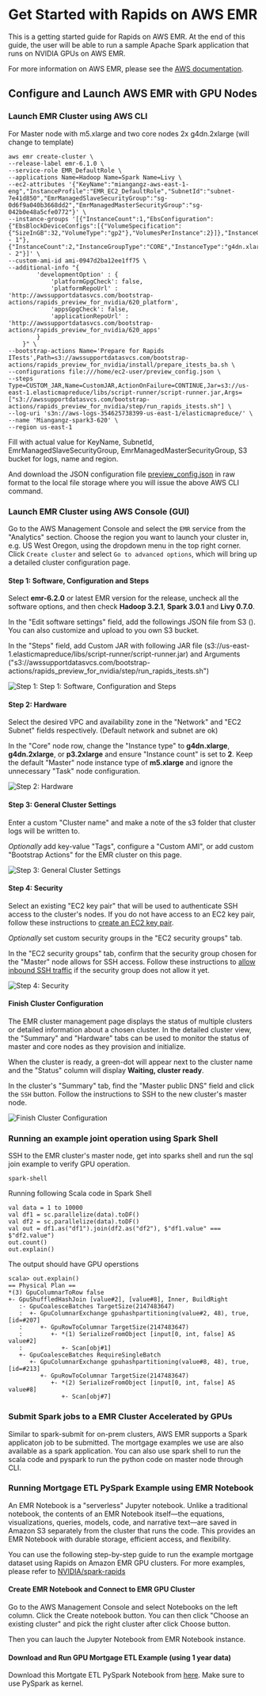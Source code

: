 # Get Started with Rapids on AWS EMR

This is a getting started guide for Rapids on AWS EMR. At the end of this guide, the user will be able to run a sample Apache Spark application that runs on NVIDIA GPUs on AWS EMR.

For more information on AWS EMR, please see the [AWS documentation](https://docs.aws.amazon.com/emr/latest/ManagementGuide/emr-what-is-emr.html).

## Configure and Launch AWS EMR with GPU Nodes


###  Launch EMR Cluster using AWS CLI

For Master node with m5.xlarge and two core nodes 2x g4dn.2xlarge  (will change to template)

```
aws emr create-cluster \
--release-label emr-6.1.0 \
--service-role EMR_DefaultRole \
--applications Name=Hadoop Name=Spark Name=Livy \
--ec2-attributes '{"KeyName":"miangangz-aws-east-1-eng","InstanceProfile":"EMR_EC2_DefaultRole","SubnetId":"subnet-7e41d850","EmrManagedSlaveSecurityGroup":"sg-0d6f9a040b3668dd2","EmrManagedMasterSecurityGroup":"sg-042b0e48a5cfe0772"}' \
--instance-groups '[{"InstanceCount":1,"EbsConfiguration":{"EbsBlockDeviceConfigs":[{"VolumeSpecification":{"SizeInGB":32,"VolumeType":"gp2"},"VolumesPerInstance":2}]},"InstanceGroupType":"MASTER","InstanceType":"m5.xlarge","Name":"Master - 1"},{"InstanceCount":2,"InstanceGroupType":"CORE","InstanceType":"g4dn.xlarge","Name":"Core - 2"}]' \
--custom-ami-id ami-0947d2ba12ee1ff75 \
--additional-info "{
        'developmentOption' : {
            'platformGpgCheck': false,
            'platformRepoUrl' : 'http://awssupportdatasvcs.com/bootstrap-actions/rapids_preview_for_nvidia/620_platform',
            'appsGpgCheck': false,
            'applicationRepoUrl' : 'http://awssupportdatasvcs.com/bootstrap-actions/rapids_preview_for_nvidia/620_apps'
        }
    }" \
--bootstrap-actions Name='Prepare for Rapids ITests',Path=s3://awssupportdatasvcs.com/bootstrap-actions/rapids_preview_for_nvidia/install/prepare_itests_ba.sh \
--configurations file:///home/ec2-user/preview_config.json \
--steps Type=CUSTOM_JAR,Name=CustomJAR,ActionOnFailure=CONTINUE,Jar=s3://us-east-1.elasticmapreduce/libs/script-runner/script-runner.jar,Args=["s3://awssupportdatasvcs.com/bootstrap-actions/rapids_preview_for_nvidia/step/run_rapids_itests.sh"] \
--log-uri 's3n://aws-logs-354625738399-us-east-1/elasticmapreduce/' \
--name 'Miangangz-spark3-620' \
--region us-east-1
```

Fill with actual value for KeyName, SubnetId, EmrManagedSlaveSecurityGroup, EmrManagedMasterSecurityGroup, S3 bucket for logs, name and region. 

And download the JSON configuration file [preview_config.json](preview_config.json) in raw format to the local file storage where you will issue the above AWS CLI command.  

###  Launch EMR Cluster using AWS Console (GUI)

Go to the AWS Management Console and select the `EMR` service from the "Analytics" section. Choose the region you want to launch your cluster in, e.g. US West Oregon, using the dropdown menu in the top right corner. Click `Create cluster` and select `Go to advanced options`, which will bring up a detailed cluster configuration page.

#### Step 1:  Software, Configuration and Steps

Select **emr-6.2.0** or latest EMR version for the release, uncheck all the software options, and then check **Hadoop 3.2.1**, **Spark 3.0.1** and **Livy 0.7.0**.

In the "Edit software settings" field, add the followings JSON file from S3 (). You can also customize and upload to you own S3 bucket.

In the "Steps" field, add Custom JAR with following JAR file (s3://us-east-1.elasticmapreduce/libs/script-runner/script-runner.jar) and  Arguments ("s3://awssupportdatasvcs.com/bootstrap-actions/rapids_preview_for_nvidia/step/run_rapids_itests.sh")


![Step 1: Step 1:  Software, Configuration and Steps](pics/Rapids_EMR_GUI_1.PNG)

#### Step 2: Hardware

Select the desired VPC and availability zone in the "Network" and "EC2 Subnet" fields respectively. (Default network and subnet are ok)

In the "Core" node row, change the "Instance type" to **g4dn.xlarge**, **g4dn.2xlarge**, or **p3.2xlarge** and ensure "Instance count" is set to **2**. Keep the default "Master" node instance type of **m5.xlarge** and ignore the unnecessary "Task" node configuration.

![Step 2: Hardware](pics/Rapids_EMR_GUI_2.PNG)

#### Step 3:  General Cluster Settings

Enter a custom "Cluster name" and make a note of the s3 folder that cluster logs will be written to.

*Optionally* add key-value "Tags", configure a "Custom AMI", or add custom "Bootstrap Actions"  for the EMR cluster on this page.

![Step 3: General Cluster Settings](pics/Rapids_EMR_GUI_3.PNG)

####  Step 4: Security

Select an existing "EC2 key pair" that will be used to authenticate SSH access to the cluster's nodes. If you do not have access to an EC2 key pair, follow these instructions to [create an EC2 key pair](https://docs.aws.amazon.com/AWSEC2/latest/UserGuide/ec2-key-pairs.html#having-ec2-create-your-key-pair).

*Optionally* set custom security groups in the "EC2 security groups" tab.

In the "EC2 security groups" tab, confirm that the security group chosen for the "Master" node allows for SSH access. Follow these instructions to [allow inbound SSH traffic](https://docs.aws.amazon.com/AWSEC2/latest/UserGuide/authorizing-access-to-an-instance.html) if the security group does not allow it yet.

![Step 4: Security](pics/Rapids_EMR_GUI_4.PNG)

#### Finish Cluster Configuration

The EMR cluster management page displays the status of multiple clusters or detailed information about a chosen cluster. In the detailed cluster view, the "Summary" and "Hardware" tabs can be used to monitor the status of master and core nodes as they provision and initialize.

When the cluster is ready, a green-dot will appear next to the cluster name and the "Status" column will display **Waiting, cluster ready**.

In the cluster's "Summary" tab, find the "Master public DNS" field and click the `SSH` button. Follow the instructions to SSH to the new cluster's master node.

![Finish Cluster Configuration](pics/Rapids_EMR_GUI_5.PNG)


### Running an example joint operation using Spark Shell

SSH to the EMR cluster's master node, get into sparks shell and run the sql join example to verify GPU operation.

```
spark-shell
```

Running following Scala code in Spark Shell

```
val data = 1 to 10000
val df1 = sc.parallelize(data).toDF()
val df2 = sc.parallelize(data).toDF()
val out = df1.as("df1").join(df2.as("df2"), $"df1.value" === $"df2.value")
out.count()
out.explain()
```

The output should have GPU operstions 

```
scala> out.explain()
== Physical Plan ==
*(3) GpuColumnarToRow false
+- GpuShuffledHashJoin [value#2], [value#8], Inner, BuildRight
   :- GpuCoalesceBatches TargetSize(2147483647)
   :  +- GpuColumnarExchange gpuhashpartitioning(value#2, 48), true, [id=#207]
   :     +- GpuRowToColumnar TargetSize(2147483647)
   :        +- *(1) SerializeFromObject [input[0, int, false] AS value#2]
   :           +- Scan[obj#1]
   +- GpuCoalesceBatches RequireSingleBatch
      +- GpuColumnarExchange gpuhashpartitioning(value#8, 48), true, [id=#213]
         +- GpuRowToColumnar TargetSize(2147483647)
            +- *(2) SerializeFromObject [input[0, int, false] AS value#8]
               +- Scan[obj#7]

```


### Submit Spark jobs to a EMR Cluster Accelerated by GPUs

Similar to spark-submit for on-prem clusters, AWS EMR supports a Spark applicaton job to be submitted. The mortgage examples we use are also available as a spark application.  You can also use spark shell to run the scala code and pyspark to run the python code on master node through CLI.
 


### Running Mortgage ETL PySpark Example using EMR Notebook

An EMR Notebook is a "serverless" Jupyter notebook. Unlike a traditional notebook, the contents of an EMR Notebook itself—the equations, visualizations, queries, models, code, and narrative text—are saved in Amazon S3 separately from the cluster that runs the code. This provides an EMR Notebook with durable storage, efficient access, and flexibility.

You can use the following step-by-step guide to run the example mortgage dataset using Rapids on Amazon EMR GPU clusters. For more examples, please refer to [NVIDIA/spark-rapids](https://github.com/NVIDIA/spark-rapids/)


#### Create EMR Notebook and Connect to EMR GPU Cluster 

Go to the AWS Management Console and select Notebooks on the left column. Click the Create notebook button. You can then click "Choose an existing cluster" and pick the right cluster after click Choose button.

Then you can lauch the Jupyter Notebook from EMR Notebook instance. 


#### Download and Run GPU Mortgage ETL Example (using 1 year data)

Download this Mortgate ETL PySpark Notebook from [here](Mortgage-ETL-GPU-EMR.ipynb). Make sure to use PySpark as kernel. 


